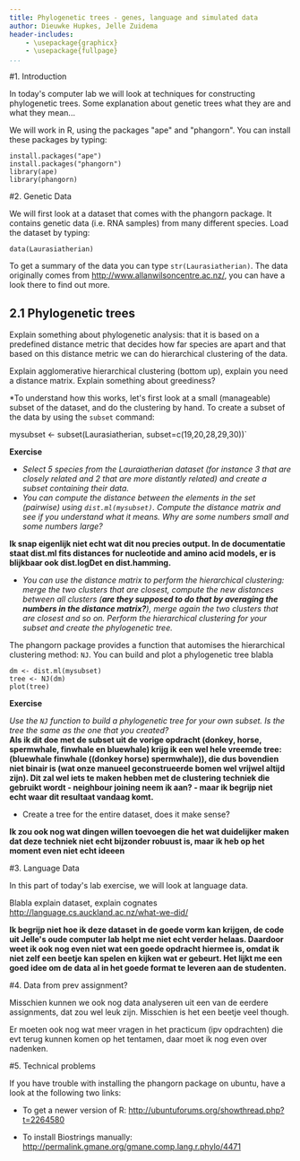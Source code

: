 ```yaml
---
title: Phylogenetic trees - genes, language and simulated data
author: Dieuwke Hupkes, Jelle Zuidema
header-includes:
    - \usepackage{graphicx}
    - \usepackage{fullpage}
...
```


#1. Introduction

In today's computer lab we will look at techniques for constructing phylogenetic trees. Some explanation about genetic trees what they are and what they mean...

We will work in R, using the packages "ape" and "phangorn". You can install these packages by typing:

`install.packages("ape")`  
`install.packages("phangorn")`  
`library(ape)`  
`library(phangorn)`

#2. Genetic Data

We will first look at a dataset that comes with the phangorn package. It contains genetic data (i.e. RNA samples) from many different species. Load the dataset by typing:

`data(Laurasiatherian)`

To get a summary of the data you can type `str(Laurasiatherian)`. The data originally comes from  <http://www.allanwilsoncentre.ac.nz/>, you can have a look there to find out more.

## 2.1 Phylogenetic trees

Explain something about phylogenetic analysis: that it is based on a predefined distance metric that decides how far species are apart and that based on this distance metric we can do hierarchical clustering of the data.

Explain agglomerative hierarchical clustering (bottom up), explain you need a distance matrix. Explain something about greediness?

*To understand how this works, let's first look at a small (manageable) subset of the dataset, and do the clustering by hand. To create a subset of the data by using the `subset` command:

mysubset <- subset(Laurasiatherian, subset=c(19,20,28,29,30))`

**Exercise**  

 - *Select 5 species from the Lauraiatherian dataset  (for instance 3 that are closely related and 2 that are more distantly related) and create a subset containing their data.*  
 - *You can compute the distance between the elements in the set (pairwise) using `dist.ml(mysubset)`. Compute the distance matrix and see if you understand what it means. Why are some numbers small and some numbers large?*

 **Ik snap eigenlijk niet echt wat dit nou precies output. In de documentatie staat dist.ml fits distances for nucleotide and amino acid models, er is blijkbaar ook dist.logDet en dist.hamming.**  

- *You can use the distance matrix to perform the hierarchical clustering: merge the two clusters that are closest, compute the new distances between all clusters (**are they supposed to do that by averaging the numbers in the distance matrix?**), merge again the two clusters that are closest and so on. Perform the hierarchical clustering for your subset and create the phylogenetic tree.*

The phangorn package provides a function that automises the hierarchical clustering method: `NJ`. You can build and plot a phylogenetic tree blabla

`dm <- dist.ml(mysubset)`  
`tree <- NJ(dm)`  
`plot(tree)`  

**Exercise**

*Use the `NJ` function to build a phylogenetic tree for your own subset. Is the tree the same as the one that you created?*  
 **Als ik dit doe met de subset uit de vorige opdracht (donkey, horse, spermwhale, finwhale en bluewhale) krijg ik een wel hele vreemde tree: (bluewhale finwhale ((donkey horse) spermwhale)), die dus bovendien niet binair is (wat onze manueel geconstrueerde bomen wel vrijwel altijd zijn). Dit zal wel iets te maken hebben met de clustering techniek die gebruikt wordt - neighbour joining neem ik aan? - maar ik begrijp niet echt waar dit resultaat vandaag komt.** 

- Create a tree for the entire dataset, does it make sense?

**Ik zou ook nog wat dingen willen toevoegen die het wat duidelijker maken dat deze techniek niet echt bijzonder robuust is, maar ik heb op het moment even niet echt ideeen**

#3. Language Data

In this part of today's lab exercise, we will look at language data.

Blabla explain dataset, explain cognates
<http://language.cs.auckland.ac.nz/what-we-did/>

**Ik begrijp niet hoe ik deze dataset in de goede vorm kan krijgen, de code uit Jelle's oude computer lab helpt me niet echt verder helaas. Daardoor weet ik ook nog even niet wat een goede opdracht hiermee is, omdat ik niet zelf een beetje kan spelen en kijken wat er gebeurt. Het lijkt me een goed idee om de data al in het goede format te leveren aan de studenten.**


#4. Data from prev assignment?

Misschien kunnen we ook nog data analyseren uit een van de eerdere assignments, dat zou wel leuk zijn. Misschien is het een beetje veel though.

Er moeten ook nog wat meer vragen in het practicum (ipv opdrachten) die evt terug kunnen komen op het tentamen, daar moet ik nog even over nadenken.

#5. Technical problems

If you have trouble with installing the phangorn package on ubuntu, have a look at the following two links:

 - To get a newer version of R: <http://ubuntuforums.org/showthread.php?t=2264580>
 
 - To install Biostrings manually: <http://permalink.gmane.org/gmane.comp.lang.r.phylo/4471>
